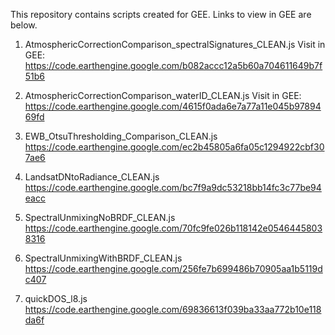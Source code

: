 This repository contains scripts created for GEE. Links to view in GEE are below. 

1. AtmosphericCorrectionComparison_spectralSignatures_CLEAN.js
Visit in GEE: https://code.earthengine.google.com/b082accc12a5b60a704611649b7f51b6 

2. AtmosphericCorrectionComparison_waterID_CLEAN.js
Visit in GEE: https://code.earthengine.google.com/4615f0ada6e7a77a11e045b9789469fd

3. EWB_OtsuThresholding_Comparison_CLEAN.js
https://code.earthengine.google.com/ec2b45805a6fa05c1294922cbf307ae6

4. LandsatDNtoRadiance_CLEAN.js
https://code.earthengine.google.com/bc7f9a9dc53218bb14fc3c77be94eacc

5. SpectralUnmixingNoBRDF_CLEAN.js
https://code.earthengine.google.com/70fc9fe026b118142e05464458038316

6. SpectralUnmixingWithBRDF_CLEAN.js
https://code.earthengine.google.com/256fe7b699486b70905aa1b5119dc407

7. quickDOS_l8.js
https://code.earthengine.google.com/69836613f039ba33aa772b10e118da6f 
